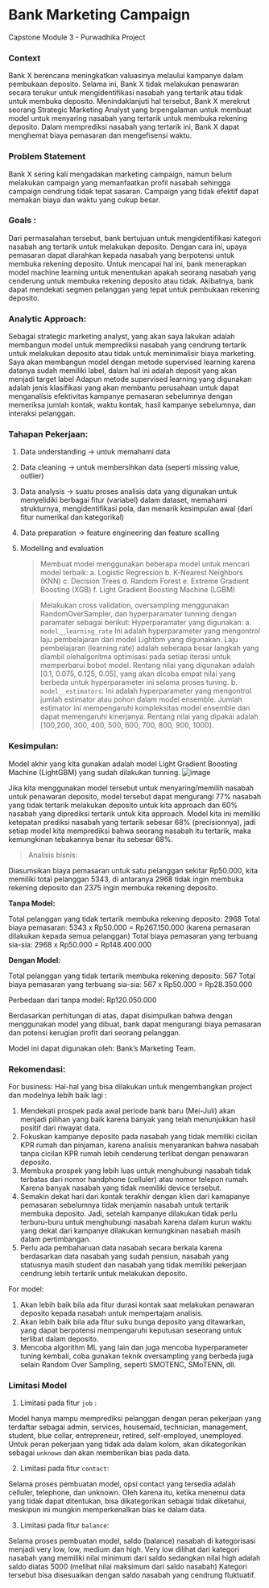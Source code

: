 # Bank Marketing Campaign
Capstone Module 3 - Purwadhika Project 

### **Context**

Bank X berencana meningkatkan valuasinya melaului kampanye dalam pembukaan deposito. Selama ini, Bank X tidak melakukan penawaran secara terukur untuk mengidentifikasi nasabah yang tertarik atau tidak untuk membuka deposito. Menindaklanjuti hal tersebut, Bank X merekrut seorang Strategic Marketing Analyst yang brpengalaman untuk membuat model untuk menyaring nasabah yang tertarik untuk membuka rekening deposito. Dalam memprediksi nasabah yang tertarik ini, Bank X dapat menghemat biaya pemasaran dan mengefisensi waktu. 

### **Problem Statement**

Bank X sering kali mengadakan marketing campaign, namun belum melakukan campaign yang memanfaatkan profil nasabah sehingga campaign cendrung tidak tepat sasaran. Campaign yang tidak efektif dapat memakan biaya dan waktu yang cukup besar.

### **Goals :**
Dari permasalahan tersebut, bank bertujuan untuk mengidentifikasi kategori nasabah ang tertarik untuk melakukan deposito. Dengan cara ini, upaya pemasaran dapat diarahkan kepada nasabah yang berpotensi untuk membuka rekening deposito. 
Untuk mencapai hal ini, bank menerapkan model machine learning untuk menentukan apakah seorang nasabah yang cenderung untuk membuka rekening deposito atau tidak. Akibatnya, bank dapat mendekati segmen pelanggan yang tepat untuk pembukaan rekening deposito.

### **Analytic Approach:**

Sebagai strategic marketing analyst, yang akan saya lakukan adalah membangun model untuk memprediksi nasabah yang cendrung tertarik untuk melakukan deposito atau tidak untuk meminimalisir biaya marketing. 
Saya akan membangun model dengan metode supervised learning karena datanya sudah memiliki label, dalam hal ini adalah deposit yang akan menjadi target label 
Adapun metode supervised learning yang digunakan adalah jenis klasifikasi yang akan membantu perusahaan untuk dapat menganalisis efektivitas kampanye pemasaran sebelumnya dengan memeriksa jumlah kontak, waktu kontak, hasil kampanye sebelumnya, dan interaksi pelanggan.

### **Tahapan Pekerjaan:**
1. Data understanding -> untuk memahami data
2. Data cleaning -> untuk membersihkan data (seperti missing value, outlier)
3. Data analysis -> suatu proses analisis data yang digunakan untuk menyelidiki berbagai fitur (variabel) dalam dataset, memahami strukturnya, mengidentifikasi pola, dan menarik kesimpulan awal (dari fitur numerikal dan kategorikal)
4. Data preparation -> feature engineering dan feature scalling
5. Modelling and evaluation
   
   > Membuat model menggunakan beberapa model untuk mencari model terbaik:
   a. Logistic Regression
   b. K-Nearest Neighbors (KNN)
   c. Decision Trees
   d. Random Forest
   e. Extreme Gradient Boosting (XGB)
   f. Light Gradient Boosting Machine (LGBM)

   > Melakukan cross validation, oversampling menggunakan RandomOverSampler, dan hyperparamater tunning dengan paramater sebagai berikut:
   Hyperparamater yang digunakan:
   a. `model__learning_rate`
       Ini adalah hyperparameter yang mengontrol laju pembelajaran dari model Lightbm yang digunakan. Laju pembelajaran (learning rate) adalah seberapa besar langkah yang diambil olehalgoritma optimisasi pada 
       setiap iterasi untuk memperbarui bobot model. Rentang nilai yang digunakan adalah [0.1, 0.075, 0.125, 0.05], yang akan dicoba  empat nilai yang berbeda untuk hyperparameter ini selama proses tuning.
   b. `model__estimators`: Ini adalah hyperparameter yang mengontrol jumlah estimator atau pohon dalam model ensemble. Jumlah estimator ini mempengaruhi kompleksitas model ensemble dan dapat memengaruhi 
       kinerjanya. Rentang nilai yang dipakai adalah [100,200, 300, 400, 500, 600, 700, 800, 900, 1000].
   
### **Kesimpulan:**

Model akhir yang kita gunakan adalah model Light Gradient Boosting Machine (LightGBM) yang sudah dilakukan tunning. 
![image](https://github.com/annachrn/BankMarketingCampaign/assets/150541362/c48e7d2e-872f-421e-a4ed-3a1a93f11dcc)

Jika kita menggunakan model tersebut untuk menyaring/memilih nasabah untuk penawaran deposito, model tersebut dapat mengurangi 77% nasabah yang tidak tertarik melakukan deposito untuk kita approach dan 60% nasabah yang diprediksi tertarik untuk kita approach. Model kita ini memiliki ketepatan prediksi nasabah yang tertarik sebesar 68% (precisionnya), jadi setiap model kita memprediksi bahwa seorang nasabah itu tertarik, maka kemungkinan tebakannya benar itu sebesar 68%.

> Analisis bisnis:

Diasumsikan biaya pemasaran untuk satu pelanggan sekitar Rp50.000, kita memiliki total pelanggan 5343, di antaranya 2968 tidak ingin membuka rekening deposito dan 2375 ingin membuka rekening deposito.

**Tanpa Model:**

Total pelanggan yang tidak tertarik membuka rekening deposito: 2968
Total biaya pemasaran: 5343 x Rp50.000 = Rp267.150.000 (karena pemasaran dilakukan kepada semua pelanggan)
Total biaya pemasaran yang terbuang sia-sia: 2968 x Rp50.000 = Rp148.400.000

**Dengan Model:**

Total pelanggan yang tidak tertarik membuka rekening deposito: 567 
Total biaya pemasaran yang terbuang sia-sia: 567 x Rp50.000 = Rp28.350.000

Perbedaan dari tanpa model: Rp120.050.000

Berdasarkan perhitungan di atas, dapat disimpulkan bahwa dengan menggunakan model yang dibuat, bank dapat mengurangi biaya pemasaran dan potensi kerugian profit dari seorang pelanggan.

Model ini dapat digunakan oleh:
Bank’s Marketing Team. 


### **Rekomendasi:**
For business:
Hal-hal yang bisa dilakukan untuk mengembangkan project dan modelnya lebih baik lagi :
1. Mendekati prospek pada awal periode bank baru (Mei-Juli) akan menjadi pilihan yang baik karena banyak yang telah menunjukkan hasil positif dari riwayat data.
2. Fokuskan kampanye deposito pada nasabah yang tidak memiliki cicilan KPR rumah dan pinjaman, karena analisis menyarankan bahwa nasabah tanpa cicilan KPR rumah lebih cenderung terlibat dengan penawaran deposito.
3. Membuka prospek yang lebih luas untuk menghubungi nasabah tidak terbatas dari nomor handphone (celluler) atau nomor telepon rumah. Karena banyak nasabah yang tidak memiliki device tersebut.
4. Semakin dekat hari dari kontak terakhir dengan klien dari kamapanye pemasaran sebelumnya tidak menjamin nasabah untuk tertarik membuka deposito. Jadi, setelah kampanye dilakukan tidak perlu terburu-buru untuk menghubungi nasabah karena dalam kurun waktu yang dekat dari kampanye dilakukan kemungkinan nasabah masih dalam pertimbangan.
5. Perlu ada pembaharuan data nasabah secara berkala karena berdasarkan data nasabah yang sudah pensiun, nasabah yang statusnya masih student dan nasabah yang tidak memiliki pekerjaan cendrung lebih tertarik untuk melakukan deposito.

For model: 
1. Akan lebih baik bila ada fitur durasi kontak saat melakukan penawaran deposito kepada nasabah untuk mempertajam analisis.
2. Akan lebih baik bila ada fitur suku bunga deposito yang ditawarkan, yang dapat berpotensi mempengaruhi keputusan seseorang untuk terlibat dalam deposito.
3. Mencoba algorithm ML yang lain dan juga mencoba hyperparameter tuning kembali, coba gunakan teknik oversampling yang berbeda juga selain Random Over Sampling, seperti SMOTENC, SMoTENN, dll.

### **Limitasi Model**
1. Limitasi pada fitur `job` :
   
Model hanya mampu memprediksi pelanggan dengan peran pekerjaan yang terdaftar sebagai admin, services, housemaid, technician, management, student, blue collar, entrepreneur, retired, self-employed, unemployed. Untuk peran pekerjaan yang tidak ada dalam kolom, akan dikategorikan sebagai  `unknown` dan akan memberikan bias pada data. 

2.  Limitasi pada fitur `contact`:
    
Selama proses pembuatan model, opsi contact yang tersedia adalah celluler, telephone, dan unknown. Oleh karena itu, ketika menemui data yang tidak dapat ditentukan, bisa dikategorikan sebagai tidak diketahui, meskipun ini mungkin memperkenalkan bias ke dalam data.

3. Limitasi pada fitur `balance`:

Selama proses pembuatan model, saldo (balance) nasabah di kategorisasi menjadi very low, low, medium dan high. Very low dilihat dari kategori nasabah yang memiliki nilai minimum dari saldo sedangkan nilai high adalah saldo diatas 5000 (melihat nilai maksimum dari saldo nasabah) 
Kategori tersebut bisa disesuaikan dengan saldo nasabah yang cendrung fluktuatif. 

   


  
